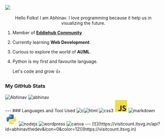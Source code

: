 <a href="https://linkfree.io/account/manage/profile" target="_blank"><img src="https://github.com/Abhinav11234/Abhinav/assets/85792055/3d46267f-ad46-40f0-8eab-b10d602a603b" /></a>

<p align="center">Hello Folks! I am Abhinav. I love programming because it help us in visualizing the future.</p>

1. Member of [**Eddiehub Community**](https://www.eddiehub.org/?r_done=1)
1. Currently learning **Web Development**.
1. Curious to explore the world of **Al/ML**.
1. Python is my first and favourite language.

   Let's code and grow :thumbsup:
   
### My GitHub Stats
<div>
<img align="center" width="49%" src="http://github-readme-streak-stats.herokuapp.com?user=AbhinavTheDev&card" alt="Abhinav" />
<img align="center" width="49%"  src="https://github-readme-stats.vercel.app/api?username=AbhinavTheDev&show_icons=true&locale=en" alt="abhinav" />
</div>
---
### Languages and Tool Used 
<img src="https://cdn.jsdelivr.net/gh/devicons/devicon@latest/icons/c/c-original.svg" alt="c" width="40" height="40" /><img src="https://cdn.jsdelivr.net/gh/devicons/devicon@latest/icons/html5/html5-original.svg" alt="html" width="40" height="40" /> <img src="https://cdn.jsdelivr.net/gh/devicons/devicon@latest/icons/css3/css3-original.svg" alt="css3" width="40" height="40" /> <img src="https://raw.githubusercontent.com/devicons/devicon/master/icons/javascript/javascript-original.svg" alt="javascript" width="40" height="40"/> <img src="https://cdn.jsdelivr.net/gh/devicons/devicon@latest/icons/markdown/markdown-original.svg" alt="markdown" width="40" height="40"/> <img src="https://raw.githubusercontent.com/devicons/devicon/master/icons/python/python-original.svg" alt="python" width="40" height="40"/> <img src="https://cdn.jsdelivr.net/gh/devicons/devicon@latest/icons/nodejs/nodejs-original-wordmark.svg" alt="nodejs" width="40" height="40"/> <img src="https://cdn.jsdelivr.net/gh/devicons/devicon@latest/icons/wordpress/wordpress-plain.svg" alt="wordpress" width="40" height="40"/> <img src="https://cdn.jsdelivr.net/gh/devicons/devicon@latest/icons/canva/canva-original.svg" alt="canva" width="40" height="40" />
---
[![](https://visitcount.itsvg.in/api?id=abhinavthedev&icon=0&color=12)](https://visitcount.itsvg.in)
